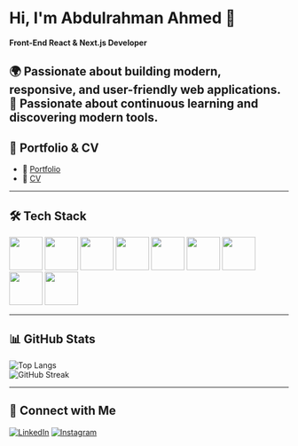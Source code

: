# Hi, I'm Abdulrahman Ahmed 👋  
**Front-End React & Next.js Developer**

🌍 Passionate about building modern, responsive, and user-friendly web applications.  
🌱 Passionate about continuous learning and discovering modern tools.  
---

## 📌 Portfolio & CV
- 🎨 [Portfolio](https://abd-alrhmen.github.io/portfolio/)  
- 📄 [CV](https://drive.google.com/file/d/1qPAHCj6mn6HDfIiActnaHicoZI_SUpwc/view?usp=sharing)  

---

## 🛠️ Tech Stack
<p align="left">
  <img src="https://cdn.jsdelivr.net/gh/devicons/devicon/icons/javascript/javascript-original.svg" width="60" height="60"/>
  <img src="https://cdn.jsdelivr.net/gh/devicons/devicon/icons/typescript/typescript-original.svg" width="60" height="60"/>
  <img src="https://cdn.jsdelivr.net/gh/devicons/devicon/icons/html5/html5-original.svg" width="60" height="60"/>
  <img src="https://cdn.jsdelivr.net/gh/devicons/devicon/icons/css3/css3-original.svg" width="60" height="60"/>
<img src="https://www.vectorlogo.zone/logos/tailwindcss/tailwindcss-icon.svg" width="60" height="60"/>
  <img src="https://cdn.jsdelivr.net/gh/devicons/devicon/icons/bootstrap/bootstrap-original.svg" width="60" height="60"/>
  <img src="https://cdn.jsdelivr.net/gh/devicons/devicon/icons/react/react-original.svg" width="60" height="60"/>
  <img src="https://cdn.jsdelivr.net/gh/devicons/devicon/icons/redux/redux-original.svg" width="60" height="60"/>
  <img src="https://cdn.jsdelivr.net/gh/devicons/devicon/icons/reactrouter/reactrouter-original.svg" width="60" height="60"/>
</p>

---

## 📊 GitHub Stats
![Top Langs](https://github-readme-stats.vercel.app/api/top-langs/?username=Abd-Alrhmen&layout=compact&theme=radical)  
![GitHub Streak](https://streak-stats.demolab.com/?user=Abd-Alrhmen&theme=radical)

---

## 🔗 Connect with Me
[![LinkedIn](https://img.shields.io/badge/-LinkedIn-blue?logo=linkedin&logoColor=white)](https://www.linkedin.com/in/abdulrahman-ahmed-60b468262)
[![Instagram](https://img.shields.io/badge/-Instagram-purple?logo=instagram&logoColor=white)](https://www.instagram.com/abdo_al.saidi)
